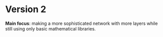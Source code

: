 # Version 2

**Main focus**: making a more sophisticated network with more layers while still using only basic mathematical libraries.